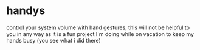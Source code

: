 # handys
control your system volume with hand gestures, this will not be helpful to you in any way as it is a fun project I'm doing while on vacation to keep my hands busy (you see what i did there)
